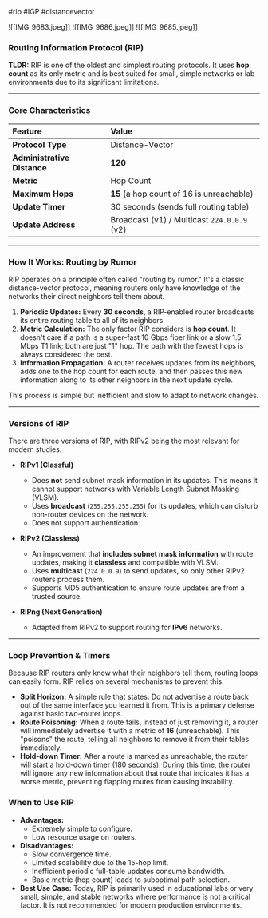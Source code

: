 #rip #IGP #distancevector 

![[IMG_9683.jpeg]]
![[IMG_9686.jpeg]]
![[IMG_9685.jpeg]]

### Routing Information Protocol (RIP)

**TLDR:** RIP is one of the oldest and simplest routing protocols. It uses **hop count** as its only metric and is best suited for small, simple networks or lab environments due to its significant limitations.

***

### **Core Characteristics**

| Feature | Value |
| :--- | :--- |
| **Protocol Type** | Distance-Vector |
| **Administrative Distance** | **120** |
| **Metric** | Hop Count |
| **Maximum Hops** | **15** (a hop count of 16 is unreachable) |
| **Update Timer** | 30 seconds (sends full routing table) |
| **Update Address** | Broadcast (v1) / Multicast `224.0.0.9` (v2) |

***

### **How It Works: Routing by Rumor**

RIP operates on a principle often called "routing by rumor." It's a classic distance-vector protocol, meaning routers only have knowledge of the networks their direct neighbors tell them about.

1.  **Periodic Updates:** Every **30 seconds**, a RIP-enabled router broadcasts its entire routing table to all of its neighbors.
2.  **Metric Calculation:** The only factor RIP considers is **hop count**. It doesn't care if a path is a super-fast 10 Gbps fiber link or a slow 1.5 Mbps T1 link; both are just "1" hop. The path with the fewest hops is always considered the best.
3.  **Information Propagation:** A router receives updates from its neighbors, adds one to the hop count for each route, and then passes this new information along to its other neighbors in the next update cycle.

This process is simple but inefficient and slow to adapt to network changes.

***

### **Versions of RIP**

There are three versions of RIP, with RIPv2 being the most relevant for modern studies.

* **RIPv1 (Classful)**
    * Does **not** send subnet mask information in its updates. This means it cannot support networks with Variable Length Subnet Masking (VLSM).
    * Uses **broadcast** (`255.255.255.255`) for its updates, which can disturb non-router devices on the network.
    * Does not support authentication.

* **RIPv2 (Classless)**
    * An improvement that **includes subnet mask information** with route updates, making it **classless** and compatible with VLSM.
    * Uses **multicast** (`224.0.0.9`) to send updates, so only other RIPv2 routers process them.
    * Supports MD5 authentication to ensure route updates are from a trusted source.

* **RIPng (Next Generation)**
    * Adapted from RIPv2 to support routing for **IPv6** networks.

***

### **Loop Prevention & Timers**

Because RIP routers only know what their neighbors tell them, routing loops can easily form. RIP relies on several mechanisms to prevent this.

* **Split Horizon:** A simple rule that states: Do not advertise a route back out of the same interface you learned it from. This is a primary defense against basic two-router loops.
* **Route Poisoning:** When a route fails, instead of just removing it, a router will immediately advertise it with a metric of **16** (unreachable). This "poisons" the route, telling all neighbors to remove it from their tables immediately.
* **Hold-down Timer:** After a route is marked as unreachable, the router will start a hold-down timer (180 seconds). During this time, the router will ignore any new information about that route that indicates it has a worse metric, preventing flapping routes from causing instability.

### **When to Use RIP**

* **Advantages:**
    * Extremely simple to configure.
    * Low resource usage on routers.
* **Disadvantages:**
    * Slow convergence time.
    * Limited scalability due to the 15-hop limit.
    * Inefficient periodic full-table updates consume bandwidth.
    * Basic metric (hop count) leads to suboptimal path selection.
* **Best Use Case:** Today, RIP is primarily used in educational labs or very small, simple, and stable networks where performance is not a critical factor. It is not recommended for modern production environments.
